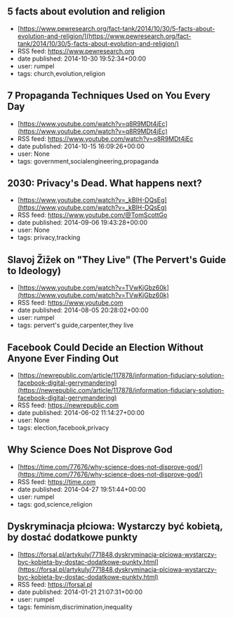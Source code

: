 ## 5 facts about evolution and religion
 - [https://www.pewresearch.org/fact-tank/2014/10/30/5-facts-about-evolution-and-religion/](https://www.pewresearch.org/fact-tank/2014/10/30/5-facts-about-evolution-and-religion/)
 - RSS feed: https://www.pewresearch.org
 - date published: 2014-10-30 19:52:34+00:00
 - user: rumpel
 - tags: church,evolution,religion


## 7 Propaganda Techniques Used on You Every Day
 - [https://www.youtube.com/watch?v=q8R9MDt4jEc](https://www.youtube.com/watch?v=q8R9MDt4jEc)
 - RSS feed: https://www.youtube.com/watch?v=q8R9MDt4jEc
 - date published: 2014-10-15 16:09:26+00:00
 - user: None
 - tags: government,socialengineering,propaganda


## 2030: Privacy's Dead. What happens next?
 - [https://www.youtube.com/watch?v=_kBlH-DQsEg](https://www.youtube.com/watch?v=_kBlH-DQsEg)
 - RSS feed: https://www.youtube.com/@TomScottGo
 - date published: 2014-09-06 19:43:28+00:00
 - user: None
 - tags: privacy,tracking


## Slavoj Žižek on "They Live" (The Pervert's Guide to Ideology)
 - [https://www.youtube.com/watch?v=TVwKjGbz60k](https://www.youtube.com/watch?v=TVwKjGbz60k)
 - RSS feed: https://www.youtube.com
 - date published: 2014-08-05 20:28:02+00:00
 - user: rumpel
 - tags: pervert's guide,carpenter,they live


## Facebook Could Decide an Election Without Anyone Ever Finding Out
 - [https://newrepublic.com/article/117878/information-fiduciary-solution-facebook-digital-gerrymandering](https://newrepublic.com/article/117878/information-fiduciary-solution-facebook-digital-gerrymandering)
 - RSS feed: https://newrepublic.com
 - date published: 2014-06-02 11:14:27+00:00
 - user: None
 - tags: election,facebook,privacy


## Why Science Does Not Disprove God
 - [https://time.com/77676/why-science-does-not-disprove-god/](https://time.com/77676/why-science-does-not-disprove-god/)
 - RSS feed: https://time.com
 - date published: 2014-04-27 19:51:44+00:00
 - user: rumpel
 - tags: god,science,religion


## Dyskryminacja płciowa: Wystarczy być kobietą, by dostać dodatkowe punkty
 - [https://forsal.pl/artykuly/771848,dyskryminacja-plciowa-wystarczy-byc-kobieta-by-dostac-dodatkowe-punkty.html](https://forsal.pl/artykuly/771848,dyskryminacja-plciowa-wystarczy-byc-kobieta-by-dostac-dodatkowe-punkty.html)
 - RSS feed: https://forsal.pl
 - date published: 2014-01-21 21:07:31+00:00
 - user: rumpel
 - tags: feminism,discrimination,inequality


